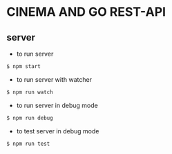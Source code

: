 # CINEMA AND GO REST-API

## server

- to run server

```sh
$ npm start
```

- to run server with watcher

```sh
$ npm run watch
```

- to run server in debug mode

```sh
$ npm run debug
```

- to test server in debug mode

```sh
$ npm run test
```
